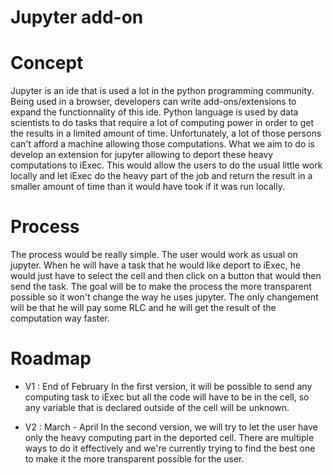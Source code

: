 # Jupyter add-on

# Concept

Jupyter is an ide that is used a lot in the python programming community. Being used in a browser, developers can write add-ons/extensions to expand the functionnality of this ide. Python language is used by data scientists to do tasks that require a lot of computing power in order to get the results in a limited amount of time. Unfortunately, a lot of those persons can't afford a machine allowing those computations. What we aim to do is develop an extension for jupyter allowing to deport these heavy computations to iExec. This would allow the users to do the usual little work locally and let iExec do the heavy part of the job and return the result in a smaller amount of time than it would have took if it was run locally.

# Process

The process would be really simple. The user would work as usual on jupyter. When he will have a task that he would like deport to iExec, he would just have to select the cell and then click on a button that would then send the task. The goal will be to make the process the more transparent possible so it won't change the way he uses jupyter. The only changement will be that he will pay some RLC and he will get the result of the computation way faster.  
# Roadmap

+ V1 : End of February
In the first version, it will be possible to send any computing task to iExec but all the code will have to be in the cell, so any variable that is declared outside of the cell will be unknown.

+ V2 : March - April
In the second version, we will try to let the user have only the heavy computing part in the deported cell. There are multiple ways to do it effectively and we're currently trying to find the best one to make it the more transparent possible for the user.